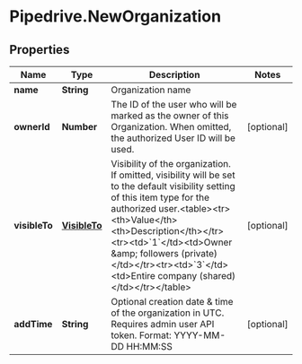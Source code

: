 # Pipedrive.NewOrganization

## Properties

Name | Type | Description | Notes
------------ | ------------- | ------------- | -------------
**name** | **String** | Organization name | 
**ownerId** | **Number** | The ID of the user who will be marked as the owner of this Organization. When omitted, the authorized User ID will be used. | [optional] 
**visibleTo** | [**VisibleTo**](VisibleTo.md) | Visibility of the organization. If omitted, visibility will be set to the default visibility setting of this item type for the authorized user.&lt;table&gt;&lt;tr&gt;&lt;th&gt;Value&lt;/th&gt;&lt;th&gt;Description&lt;/th&gt;&lt;/tr&gt;&lt;tr&gt;&lt;td&gt;&#x60;1&#x60;&lt;/td&gt;&lt;td&gt;Owner &amp;amp; followers (private)&lt;/td&gt;&lt;/tr&gt;&lt;tr&gt;&lt;td&gt;&#x60;3&#x60;&lt;/td&gt;&lt;td&gt;Entire company (shared)&lt;/td&gt;&lt;/tr&gt;&lt;/table&gt; | [optional] 
**addTime** | **String** | Optional creation date &amp; time of the organization in UTC. Requires admin user API token. Format: YYYY-MM-DD HH:MM:SS | [optional] 


